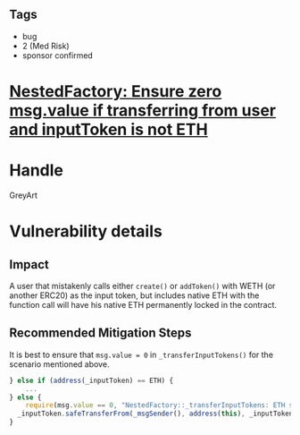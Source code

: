 ## Tags

- bug
- 2 (Med Risk)
- sponsor confirmed

# [NestedFactory: Ensure zero msg.value if transferring from user and inputToken is not ETH ](https://github.com/code-423n4/2021-11-nested-findings/issues/136) 

# Handle

GreyArt


# Vulnerability details

## Impact

A user that mistakenly calls either `create()` or `addToken()` with WETH (or another ERC20) as the input token, but includes native ETH with the function call will have his native ETH permanently locked in the contract.

## Recommended Mitigation Steps

It is best to ensure that `msg.value = 0` in `_transferInputTokens()` for the scenario mentioned above.

```jsx
} else if (address(_inputToken) == ETH) {
	...
} else {
	require(msg.value == 0, "NestedFactory::_transferInputTokens: ETH sent for non-ETH transfer");
  _inputToken.safeTransferFrom(_msgSender(), address(this), _inputTokenAmount);
}
```

